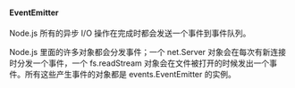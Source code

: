 #### EventEmitter
Node.js 所有的异步 I/O 操作在完成时都会发送一个事件到事件队列。

Node.js 里面的许多对象都会分发事件；一个 net.Server 对象会在每次有新连接时分发一个事件，一个 fs.readStream 对象会在文件被打开的时候发出一个事件。所有这些产生事件的对象都是 events.EventEmitter 的实例。                                           

